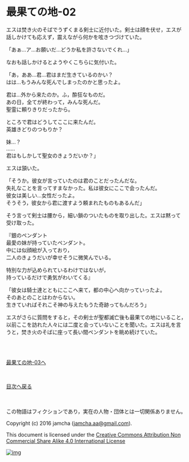 # 最果ての地-02

エスは焚き火のそばでうずくまる剣士に近付いた。剣士は顔を伏せ，エスが  
話しかけても応えず，震えながら何かを呟きつづけていた。  

「あぁ…ア…お願いだ…どうか私を許さないでくれ…」  

なおも話しかけるとようやくこちらに気付いた。  

「あ，ああ…君…君はまだ生きているのかい？  
はは…もうみんな死んでしまったのかと思ったよ。  

君は…外から来たのか。ふ，酔狂なものだ。  
あの日，全てが終わって，みんな死んだ。  
聖霊に頼りきりだったから。  

ところで君はどうしてここに来たんだ。  
英雄きどりのつもりか？  

妹…？  
……  
君はもしかして聖女のきょうだいか？」  

エスは頷いた。  

「そうか。彼女が言っていたのは君のことだったんだな。  
失礼なことを言ってすまなかった。私は彼女にここで会ったんだ。  
彼女は美しい…女性だったよ。  
そうそう，彼女から君に渡すよう頼まれたものもあるんだ」  

そう言って剣士は腰から，細い鎖のついたものを取り出した。エスは黙って  
受け取った。  

『銀のペンダント  
最愛の妹が持っていたペンダント。  
中には似顔絵が入っており，  
二人のきょうだいが幸せそうに微笑んでいる。  

特別な力が込められているわけではないが，  
持っているだけで勇気がわいてくる』  

「彼女は騎士達とともにここへ来て，都の中心へ向かっていったよ。  
そのあとのことはわからない。  
生きていればそれこそ神の与えたもうた奇跡ってもんだろう」  

エスがさらに質問をすると，その剣士が聖都滅亡後も最果ての地にいること，  
以前ここを訪れた人々には二度と会っていないことを聞いた。エスは礼を言  
うと，焚き火のそばに座って長い間ペンダントを眺め続けていた。  

<br>  
<br>  

[最果ての地-03へ](./03.md)  

<br>  

[目次へ戻る](https://github.com/jamcha-aa/EbonyBlades/blob/master/README.md)  

<br>  
<br>  
この物語はフィクションであり，実在の人物・団体とは一切関係ありません。  

Copyright (c) 2016 jamcha (jamcha.aa@gmail.com).  

This document is licensed under the [Creative Commons Attribution Non Commercial Share Alike 4.0 International License](http://creativecommons.org/licenses/by-nc-sa/4.0/deed)  

[![img](http://i.creativecommons.org/l/by-nc-sa/3.0/80x15.png)](http://creativecommons.org/licenses/by-nc-sa/4.0/deed)